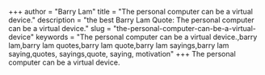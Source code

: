 +++
author = "Barry Lam"
title = "The personal computer can be a virtual device."
description = "the best Barry Lam Quote: The personal computer can be a virtual device."
slug = "the-personal-computer-can-be-a-virtual-device"
keywords = "The personal computer can be a virtual device.,barry lam,barry lam quotes,barry lam quote,barry lam sayings,barry lam saying,quotes, sayings,quote, saying, motivation"
+++
The personal computer can be a virtual device.

